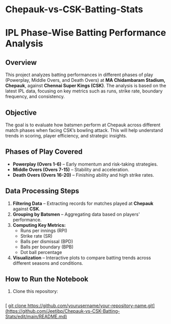 # Chepauk-vs-CSK-Batting-Stats
# IPL Phase-Wise Batting Performance Analysis  

## **Overview**  
This project analyzes batting performances in different phases of play (Powerplay, Middle Overs, and Death Overs) at **MA Chidambaram Stadium, Chepauk**, against **Chennai Super Kings (CSK)**. The analysis is based on the latest IPL data, focusing on key metrics such as runs, strike rate, boundary frequency, and consistency.  

## **Objective**  
The goal is to evaluate how batsmen perform at Chepauk across different match phases when facing CSK’s bowling attack. This will help understand trends in scoring, player efficiency, and strategic insights.  

## **Phases of Play Covered**  
- **Powerplay (Overs 1-6)** – Early momentum and risk-taking strategies.  
- **Middle Overs (Overs 7-15)** – Stability and acceleration.  
- **Death Overs (Overs 16-20)** – Finishing ability and high strike rates.  

## **Data Processing Steps**  
1. **Filtering Data** – Extracting records for matches played at **Chepauk** against **CSK**.  
2. **Grouping by Batsmen** – Aggregating data based on players' performance.  
3. **Computing Key Metrics:**  
   - Runs per innings (RPI)  
   - Strike rate (SR)  
   - Balls per dismissal (BPD)  
   - Balls per boundary (BPB)  
   - Dot ball percentage  
4. **Visualization** – Interactive plots to compare batting trends across different seasons and conditions.  

## **How to Run the Notebook**  
1. Clone this repository:  
   ```sh
[  [ git clone https://github.com/yourusername/your-repository-name.git](https://github.com/Jeetibp/Chepauk-vs-CSK-Batting-Stats/edit/main/README.md)
](https://github.com/Jeetibp/Chepauk-vs-CSK-Batting-Stats/blob/main/Batting_Analysis_in_Chepauk_agst_csk.ipynb)
